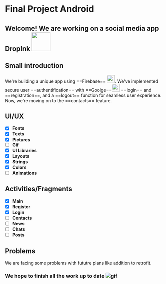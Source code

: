 # Final Project Android

###### 



## Welcome! We are working on a social media app **DropInk** <img src="https://t4.ftcdn.net/jpg/02/43/53/09/360_F_243530927_LlHD8m2yDtapg6Kk8x8dnQunCcc8fvOr.jpg" width=60px>

## Small introduction

We're building a unique app using ==Firebase== <img src="https://hackmd.io/_uploads/rkXN8j5-A.png" width=25px>. We've implemented secure user ==authentification== with ==Goolge==<img src="https://hackmd.io/_uploads/SyUdwocZ0.png" width=25px > ==login== and ==registration==, and a ==logout== function for seamless user experience. Now, we're moving on to the ==contacts== feature.

## UI/UX
- [x] **Fonts**
- [x] **Texts**
- [x] **Pictures**
- [ ] **Gif**
- [x] **UI Libraries**
- [x] **Layouts**
- [x] **Strings**
- [x] **Colors**
- [ ] **Animations**

## Activities/Fragments
- [x] **Main**
- [x] **Register**
- [x] **Login**
- [ ] **Contacts**
- [ ] ~~**News**~~
- [ ] **Chats**
- [ ] ~~**Posts**~~

## Problems

We are facing some problems with fututre plans like addition to retrofit.

### **We hope to finish all the work up to date** ![gif](https://media1.tenor.com/m/bCfpwMjfAi0AAAAC/cat-typing.gif)


